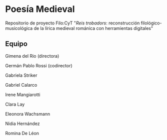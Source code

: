 # Poesía Medieval

Repositorio de proyecto Filo:CyT "_Reis trobadors_: reconstrucción filológico-musicológica de la lírica medieval románica con herramientas digitales"

## Equipo
Gimena del Rio (directora)

Germán Pablo Rossi (codirector)

Gabriela Striker

Gabriel Calarco

Irene Mangiarotti

Clara Lay

Eleonora Wachsmann

Nidia Hernández

Romina De Léon
